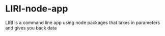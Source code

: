 # LIRI-node-app
LIRI is a command line app using node packages that takes in parameters and gives you back data
